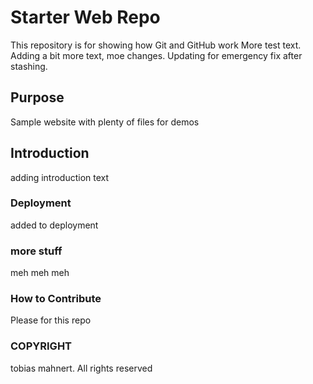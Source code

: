 # Starter Web Repo

This repository is for showing how Git and GitHub work
More test text. Adding a bit more text, moe changes.
Updating for emergency fix after stashing.

## Purpose

Sample website with plenty of files for demos

## Introduction

adding introduction text

### Deployment

added to deployment

### more stuff

meh meh meh

### How to Contribute

Please for this repo

### COPYRIGHT

tobias mahnert. All rights reserved
